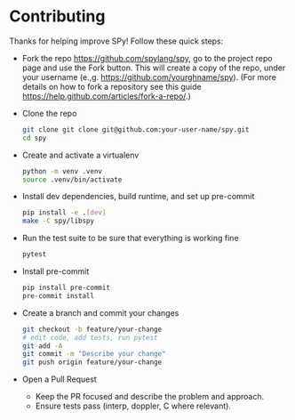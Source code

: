 # Contributing

Thanks for helping improve SPy! Follow these quick steps:

- Fork the repo <https://github.com/spylang/spy>, go to the project repo page and use the Fork button. This will create a copy of the repo, under your username (e.,g. <https://github.com/yourghname/spy>). (For more details on how to fork a repository see this guide <https://help.github.com/articles/fork-a-repo/>.)

- Clone the repo
  
  ```bash
  git clone git clone git@github.com:your-user-name/spy.git
  cd spy
  ```

- Create and activate a virtualenv

   ```bash
   python -m venv .venv
   source .venv/bin/activate
   ```

- Install dev dependencies, build runtime, and set up pre-commit

  ```bash
  pip install -e .[dev]
  make -C spy/libspy
  ```

- Run the test suite to be sure that everything is working fine
  
  ```bash
  pytest
  ```

- Install pre-commit

  ```bash  
  pip install pre-commit
  pre-commit install
  ```

- Create a branch and commit your changes

  ```bash
  git checkout -b feature/your-change
  # edit code, add tests, run pytest
  git add -A
  git commit -m "Describe your change"
  git push origin feature/your-change
  ```

- Open a Pull Request
  - Keep the PR focused and describe the problem and approach.
  - Ensure tests pass (interp, doppler, C where relevant).